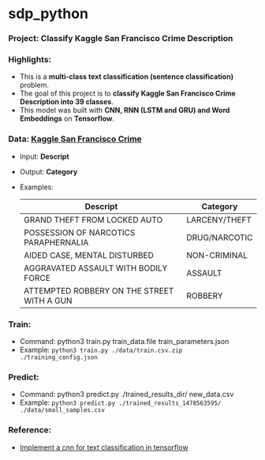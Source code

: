 # sdp_python
### Project: Classify Kaggle San Francisco Crime Description

### Highlights:
  - This is a **multi-class text classification (sentence classification)** problem.
  - The goal of this project is to **classify Kaggle San Francisco Crime Description into 39 classes**.
  - This model was built with **CNN, RNN (LSTM and GRU) and Word Embeddings** on **Tensorflow**.

### Data: [Kaggle San Francisco Crime](https://www.kaggle.com/c/sf-crime/data)
  - Input: **Descript**
  - Output: **Category**
  - Examples:

    Descript   | Category
    -----------|-----------
    GRAND THEFT FROM LOCKED AUTO|LARCENY/THEFT
    POSSESSION OF NARCOTICS PARAPHERNALIA|DRUG/NARCOTIC
    AIDED CASE, MENTAL DISTURBED|NON-CRIMINAL
    AGGRAVATED ASSAULT WITH BODILY FORCE|ASSAULT
    ATTEMPTED ROBBERY ON THE STREET WITH A GUN|ROBBERY

### Train:
  - Command: python3 train.py train_data.file train_parameters.json
  - Example: ```python3 train.py ./data/train.csv.zip ./training_config.json```

### Predict:
  - Command: python3 predict.py ./trained_results_dir/ new_data.csv
  - Example: ```python3 predict.py ./trained_results_1478563595/ ./data/small_samples.csv```

### Reference:
 - [Implement a cnn for text classification in tensorflow](http://www.wildml.com/2015/12/implementing-a-cnn-for-text-classification-in-tensorflow/)
